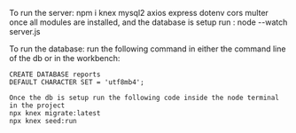 To run the server:
npm i knex mysql2 axios express dotenv cors multer
once all modules are installed, and the database is setup
run :
node --watch server.js

To run the database:
run the following command in either the command line of the db or in the workbench:

    CREATE DATABASE reports
    DEFAULT CHARACTER SET = 'utf8mb4';

    Once the db is setup run the following code inside the node terminal in the project
    npx knex migrate:latest
    npx knex seed:run
